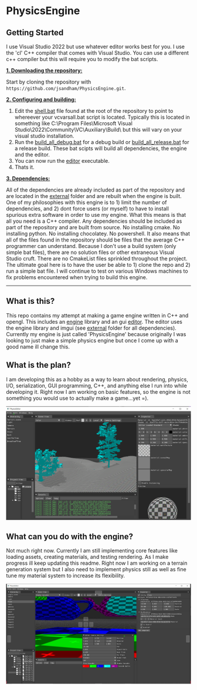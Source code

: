 # PhysicsEngine 

## Getting Started
I use Visual Studio 2022 but use whatever editor works best for you. I use the 'cl' C++ compiler that comes with Visual Studio. You can use a different c++ compiler but this will require you to modify the bat scripts.

<ins>**1. Downloading the repository:**</ins>

Start by cloning the repository with `https://github.com/jsandham/PhysicsEngine.git`.

<ins>**2. Configuring and building:**</ins>

1. Edit the [shell.bat](https://github.com/jsandham/PhysicsEngine/blob/master/shell.bat) file found at the root of the repository to point to whereever your vcvarsall.bat script is located. Typically this is located in something like C:\Program Files\Microsoft Visual Studio\2022\Community\VC\Auxiliary\Build\ but this will vary on your visual studio installation.
2. Run the [build_all_debug.bat](https://github.com/jsandham/PhysicsEngine/blob/master/build_all_debug.bat) for a debug build or [build_all_release.bat](https://github.com/jsandham/PhysicsEngine/blob/master/build_all_release.bat) for a release build. These bat scipts will build all dependencies, the engine and the editor.
3. You can now run the [editor](https://github.com/jsandham/PhysicsEngine/tree/master/editor/bin/debug) executable.
4. Thats it.

<ins>**3. Dependencies:**</ins>

All of the dependencies are already included as part of the repository and are located in the [external](https://github.com/jsandham/PhysicsEngine/tree/master/external) folder and are rebuilt when the engine is built. One of my philosophies with this engine is to 1) limit the number of dependencies, and 2) dont force users (or myself) to have to install spurious extra software in order to use my engine. What this means is that all you need is a C++ compiler. Any dependencies should be included as part of the repository and are built from source. No installing cmake. No installing python. No installing chocolatey. No powershell. It also means that all of the files found in the repository should be files that the average C++ programmer can understand. Because I don't use a build system (only simple bat files), there are no solution files or other extraneous Visual Studio cruft. There are no CmakeList files sprinkled throughout the project. The ultimate goal here is to have the user be able to 1) clone the repo and 2) run a simple bat file. I will continue to test on various Windows machines to fix problems encountered when trying to build this engine.

***

## What is this?
This repo contains my attempt at making a game engine written in C++ and opengl. This includes an [engine](https://github.com/jsandham/PhysicsEngine/tree/master/engine) library and an gui [editor](https://github.com/jsandham/PhysicsEngine/tree/master/editor). The editor uses the engine library and imgui (see [external](https://github.com/jsandham/PhysicsEngine/tree/master/engine) folder for all dependencies). Currently my engine is just called 'PhysicsEngine' because originally I was looking to just make a simple physics engine but once I come up with a good name ill change this. 

## What is the plan?
I am developing this as a hobby as a way to learn about rendering, physics, I/O, serialization, GUI programming, C++, and anything else I run into while developing it. Right now I am working on basic features, so the engine is not something you would use to actually make a game...yet =).

![PhysicsEngine](/resources/snapshots/editor_snapshot.PNG?raw=true "PhysicsEngine") 

## What can you do with the engine?
Not much right now. Currently I am still implementing core features like loading assets, creating materials, and testing rendering. As I make progress ill keep updating this readme. Right now I am working on a terrain generation system but I also need to implement physics still as well as fine tune my material system to increase its flexibility.

![PhysicsEngine](/resources/snapshots/editor_snapshot2.PNG?raw=true "PhysicsEngine") 